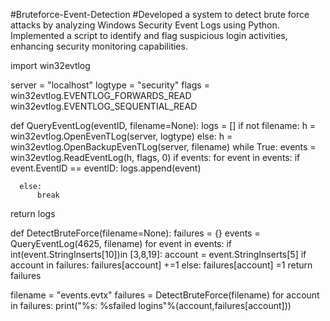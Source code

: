 #Bruteforce-Event-Detection
#Developed a system to detect brute force attacks by analyzing Windows Security Event Logs using Python. Implemented a script to identify and flag suspicious login activities, enhancing security monitoring capabilities.

import win32evtlog

server = "localhost"
logtype = "security"
flags = win32evtlog.EVENTLOG_FORWARDS_READ win32evtlog.EVENTLOG_SEQUENTIAL_READ

def QueryEventLog(eventID, filename=None):
   logs = []
   if not filename:
      h = win32evtlog.OpenEvenTLog(server, logtype)
   else:
      h = win32evtlog.OpenBackupEvenTLog(server, filename)
   while True:
      events = win32evtlog.ReadEventLog(h, flags, 0)
      if events:
         for event in events:
            if event.EventID == eventID:
               logs.append(event)
               
      else:
          break
   return logs

def DetectBruteForce(filename=None):
    failures = {}
    events = QueryEventLog(4625, filename)
    for event in events:
       if int(event.StringInserts[10])in [3,8,19]:
          account = event.StringInserts[5]
          if account in failures:
              failures[account] +=1
          else:
              failures[account] =1
    return failures

 filename = "events.evtx"
 failures = DetectBruteForce(filename)
 for account in failures:
     print("%s: %sfailed logins"%(account,failures[account]))
     
    
